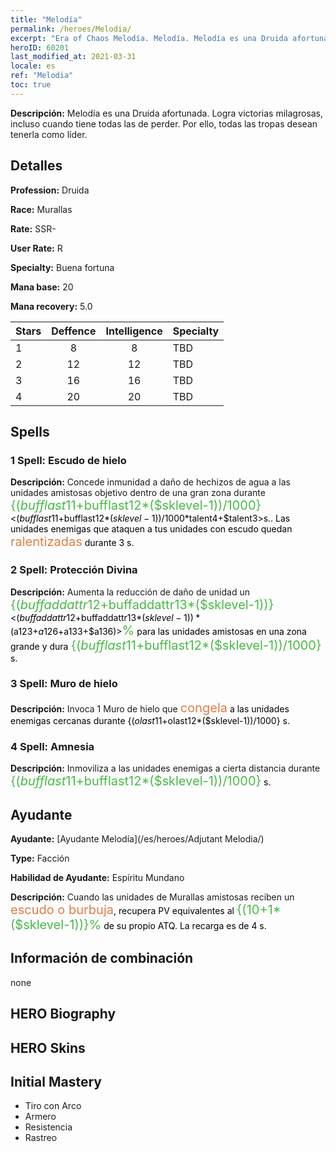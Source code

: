 ```yaml
---
title: "Melodía"
permalink: /heroes/Melodia/
excerpt: "Era of Chaos Melodía. Melodía. Melodía es una Druida afortunada. Logra victorias milagrosas, incluso cuando tiene todas las de perder. Por ello, todas las tropas desean tenerla como líder."
heroID: 60201
last_modified_at: 2021-03-31
locale: es
ref: "Melodia"
toc: true
---
```

 **Descripción:** Melodía es una Druida afortunada. Logra victorias milagrosas, incluso cuando tiene todas las de perder. Por ello, todas las tropas desean tenerla como líder.
## Detalles
 **Profession:** Druida

 **Race:** Murallas

 **Rate:** SSR-

 **User Rate:** R

 **Specialty:** Buena fortuna

 **Mana base:** 20

 **Mana recovery:** 5.0


  | Stars   |    Deffence    |  Intelligence  |      Specialty     |
  |---------|:---------------:|:---------------:|--------------------|
  |    1    | 8 | 8 | TBD |
  |    2    | 12 | 12 | TBD |
  |    3    | 16 | 16 | TBD |
  |    4    | 20 | 20 | TBD |

## Spells
### 1 Spell: Escudo de hielo
 **Descripción:** Concede inmunidad a daño de hechizos de agua a las unidades amistosas objetivo dentro de una gran zona durante <span style="color: #48b946;font-size:20px">{($bufflast11+$bufflast12*($sklevel-1))/1000}</span><span style="color: black"><($bufflast11+$bufflast12*($sklevel-1))/1000*$talent4+$talent3>s.. Las unidades enemigas que ataquen a tus unidades con escudo quedan <span style="color: #e07c44;font-size:20px">ralentizadas</span><span style="color: black"> durante 3 s.

### 2 Spell: Protección Divina
 **Descripción:** Aumenta la reducción de daño de unidad un <span style="color: #48b946;font-size:20px">{($buffaddattr12+$buffaddattr13*($sklevel-1))}</span><span style="color: black"><($buffaddattr12+$buffaddattr13*($sklevel-1))*($a123+$a126+$a133+$a136)><span style="color: #48b946;font-size:20px">%</span><span style="color: black"> para las unidades amistosas en una zona grande y dura <span style="color: #48b946;font-size:20px">{($bufflast11+$bufflast12*($sklevel-1))/1000}</span><span style="color: black"> s.

### 3 Spell: Muro de hielo
 **Descripción:** Invoca 1 Muro de hielo que <span style="color: #e07c44;font-size:20px">congela</span><span style="color: black"> a las unidades enemigas cercanas durante {($olast11+$olast12*($sklevel-1))/1000} s.

### 4 Spell: Amnesia
 **Descripción:** Inmoviliza a las unidades enemigas a cierta distancia durante <span style="color: #48b946;font-size:20px">{($bufflast11+$bufflast12*($sklevel-1))/1000}</span><span style="color: black"> s.


## Ayudante

 **Ayudante:**  [Ayudante Melodía](/es/heroes/Adjutant Melodia/) 

 **Type:**  Facción 

 **Habilidad de Ayudante:**  Espíritu Mundano 

 **Descripción:** Cuando las unidades de Murallas amistosas reciben un <span style="color: #e07c44;font-size:20px">escudo o burbuja</span><span style="color: black">, recupera PV equivalentes al <span style="color: #48b946;font-size:20px">{(10+1*($sklevel-1))}%</span><span style="color: black"> de su propio ATQ. La recarga es de 4 s.

## Información de combinación

  none
## HERO Biography

## HERO Skins

## Initial Mastery
   - Tiro con Arco
   - Armero
   - Resistencia
   - Rastreo
